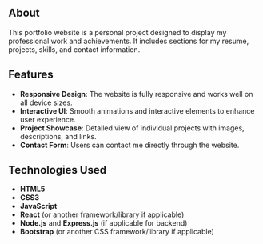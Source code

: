 ## About

This portfolio website is a personal project designed to display my professional work and achievements. It includes sections for my resume, projects, skills, and contact information.

## Features

- **Responsive Design**: The website is fully responsive and works well on all device sizes.
- **Interactive UI**: Smooth animations and interactive elements to enhance user experience.
- **Project Showcase**: Detailed view of individual projects with images, descriptions, and links.
- **Contact Form**: Users can contact me directly through the website.

## Technologies Used

- **HTML5**
- **CSS3**
- **JavaScript**
- **React** (or another framework/library if applicable)
- **Node.js** and **Express.js** (if applicable for backend)
- **Bootstrap** (or another CSS framework/library if applicable)
